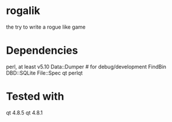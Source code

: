 rogalik
=======

the try to write a rogue like game

Dependencies
============
   perl, at least v5.10
   Data::Dumper  # for debug/development
   FindBin
   DBD::SQLite
   File::Spec
   qt
   perlqt

Tested with
===========
   qt 4.8.5
   qt 4.8.1
